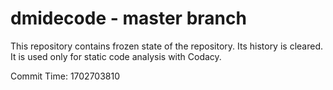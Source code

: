 # dmidecode - master branch

This repository contains frozen state of the repository.
Its history is cleared. It is used only for static code
analysis with Codacy.

Commit Time: 1702703810